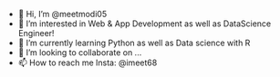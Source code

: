 - 👋 Hi, I’m @meetmodi05
- 👀 I’m interested in Web & App Development as well as DataScience Engineer!
- 🌱 I’m currently learning Python as well as Data science with R
- 💞️ I’m looking to collaborate on ...
- 📫 How to reach me Insta: @imeet68

<!---
meetmodi05/meetmodi05 is a ✨ special ✨ repository because its `README.md` (this file) appears on your GitHub profile.
You can click the Preview link to take a look at your changes.
--->

